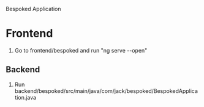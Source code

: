 Bespoked Application

# Frontend

1. Go to frontend/bespoked and run "ng serve --open"

## Backend

1. Run backend/bespoked/src/main/java/com/jack/bespoked/BespokedApplication.java